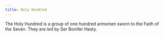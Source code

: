 ```yaml
---
title: Holy Hundred
---
```


The Holy Hundred is a group of one hundred armsmen sworn to the Faith of the Seven. They are led by Ser Bonifer Hasty.


